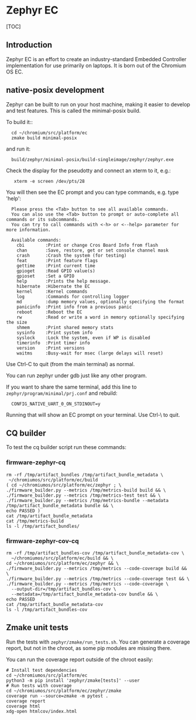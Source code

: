 # Zephyr EC

[TOC]

## Introduction

Zephyr EC is an effort to create an industry-standard Embedded Controller
implementation for use primarily on laptops. It is born out of the Chromium OS
EC.

## native-posix development

Zephyr can be built to run on your host machine, making it easier to develop
and test features. This is called the minimal-posix build.

To build it::

```
  cd ~/chromium/src/platform/ec
  zmake build minimal-posix
```

and run it:

```
  build/zephyr/minimal-posix/build-singleimage/zephyr/zephyr.exe
```

Check the display for the pseudotty and connect an xterm to it, e.g.:

```
   xterm -e screen /dev/pts/28
```

You will then see the EC prompt and you can type commands, e.g. type 'help':

```
  Please press the <Tab> button to see all available commands.
  You can also use the <Tab> button to prompt or auto-complete all commands or its subcommands.
  You can try to call commands with <-h> or <--help> parameter for more information.

  Available commands:
    cbi        :Print or change Cros Board Info from flash
    chan       :Save, restore, get or set console channel mask
    crash      :Crash the system (for testing)
    feat       :Print feature flags
    gettime    :Print current time
    gpioget    :Read GPIO value(s)
    gpioset    :Set a GPIO
    help       :Prints the help message.
    hibernate  :Hibernate the EC
    kernel     :Kernel commands
    log        :Commands for controlling logger
    md         :dump memory values, optionally specifying the format
    panicinfo  :Print info from a previous panic
    reboot     :Reboot the EC
    rw         :Read or write a word in memory optionally specifying the size
    shmem      :Print shared memory stats
    sysinfo    :Print system info
    syslock    :Lock the system, even if WP is disabled
    timerinfo  :Print timer info
    version    :Print versions
    waitms     :Busy-wait for msec (large delays will reset)
```

Use Ctrl-C to quit (from the main terminal) as normal.

You can run zephyr under gdb just like any other program.

If you want to share the same terminal, add this line to
`zephyr/program/minimal/prj.conf` and rebuild:

```
  CONFIG_NATIVE_UART_0_ON_STDINOUT=y
```

Running that will show an EC prompt on your terminal. Use Ctrl-\ to quit.

## CQ builder

To test the cq builder script run these commands:

### firmware-zephyr-cq

```
rm -rf /tmp/artifact_bundles /tmp/artifact_bundle_metadata \
 ~/chromiumos/src/platform/ec/build
( cd ~/chromiumos/src/platform/ec/zephyr ; \
./firmware_builder.py --metrics /tmp/metrics-build build && \
./firmware_builder.py --metrics /tmp/metrics-test test && \
./firmware_builder.py --metrics /tmp/metrics-bundle --metadata /tmp/artifact_bundle_metadata bundle && \
echo PASSED )
cat /tmp/artifact_bundle_metadata
cat /tmp/metrics-build
ls -l /tmp/artifact_bundles/
```

### firmware-zephyr-cov-cq

```
rm -rf /tmp/artifact_bundles-cov /tmp/artifact_bundle_metadata-cov \
  ~/chromiumos/src/platform/ec/build && \
cd ~/chromiumos/src/platform/ec/zephyr && \
./firmware_builder.py --metrics /tmp/metrics --code-coverage build && \
./firmware_builder.py --metrics /tmp/metrics --code-coverage test && \
./firmware_builder.py --metrics /tmp/metrics --code-coverage \
  --output-dir=/tmp/artifact_bundles-cov \
  --metadata=/tmp/artifact_bundle_metadata-cov bundle && \
echo PASSED
cat /tmp/artifact_bundle_metadata-cov
ls -l /tmp/artifact_bundles-cov
```

## Zmake unit tests

Run the tests with `zephyr/zmake/run_tests.sh`.  You can generate a coverage
report, but not in the chroot, as some pip modules are missing there.

You can run the coverage report outside of the chroot easily:

```
# Install test dependencies
cd ~/chromiumos/src/platform/ec
python3 -m pip install 'zephyr/zmake[tests]' --user
# Run tests with coverage
cd ~/chromiumos/src/platform/ec/zephyr/zmake
coverage run --source=zmake -m pytest .
coverage report
coverage html
xdg-open htmlcov/index.html
```
